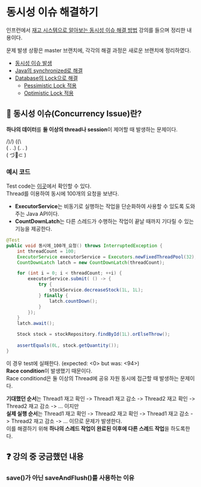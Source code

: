 # 동시성 이슈 해결하기

인프런에서 [재고 시스템으로 알아보는 동시성 이슈 해결 방법](https://www.inflearn.com/course/%EB%8F%99%EC%8B%9C%EC%84%B1%EC%9D%B4%EC%8A%88-%EC%9E%AC%EA%B3%A0%EC%8B%9C%EC%8A%A4%ED%85%9C/dashboard) 강의를 들으며 정리한 내용이다. <br/>

문제 발생 상황은 master 브랜치에, 각각의 해결 과정은 새로운 브랜치에 정리하였다.
- [동시성 이슈 발생](https://github.com/develop-hani/Stock_concurrency_issue/tree/master)
- [Java의 synchronized로 해결](https://github.com/develop-hani/Stock_concurrency_issue/tree/synchronized)
- [Database의 Lock으로 해결](https://github.com/develop-hani/Stock_concurrency_issue/tree/database)
  - [Pessimistic Lock 적용](https://github.com/develop-hani/Stock_concurrency_issue/tree/8da6ce7917b0d3d160c7ceb972382061a2cd87ca)
  - [Optimistic Lock 적용](https://github.com/develop-hani/Stock_concurrency_issue/tree/02032b206d009104a6646ee3332be401a82cf25a)

## 🤝 동시성 이슈(Concurrency Issue)란?

**하나의 데이터**를 **둘 이상의 thread나 session**이 제어할 때 발생하는 문제이다. <br/>

/)/) (\(\ <br/>
( . .) (. . ) <br/>
( づ🍫⊂ ) <br/>

### 예시 코드
Test code는 [이곳](https://github.com/develop-hani/Stock_concurrency_issue/blob/master/src/test/java/com/practice/stock/service/StockServiceTest.java)에서 확인할 수 있다. <br/>
Thread를 이용하여 동시에 100개의 요청을 보낸다.  <br/>
- **ExecutorService**는 비동기로 실행하는 작업을 단순화하여 사용할 수 있도록 도와주는 Java API이다.
- **CountDownLatch**는 다른 스레드가 수행하는 작업이 끝날 때까지 기다릴 수 있는 기능을 제공한다.

```java
@Test
public void 동시에_100개_요청() throws InterruptedException {
    int threadCount = 100;
    ExecutorService executorService = Executors.newFixedThreadPool(32);
    CountDownLatch latch = new CountDownLatch(threadCount);

    for (int i = 0; i < threadCount; ++i) {
        executorService.submit( () -> {
            try {
                stockService.decreaseStock(1L, 1L);
            } finally {
                latch.countDown();
            }
        });
    }
    latch.await();

    Stock stock = stockRepository.findById(1L).orElseThrow();
        
    assertEquals(0L, stock.getQuantity());
}
```

이 경우  test에 실패한다. (expected: <0> but was: <94>) <br/>
**Race condition**이 발생했기 때문이다.  <br/>
Race conditiond은 둘 이상의 Thread에 공유 자원 동시에 접근할 때 발생하는 문제이다.  <br/>

**기대했던 순서**는 Thread1 재고 확인 -> Thread1 재고 감소 -> Thread2 재고 확인 -> Thread2 재고 감소 -> ... 이지만 <br/>
**실제 실행 순서**는 Thread1 재고 확인 -> Thread2 재고 확인 -> Thread1 재고 감소 -> Thread2 재고 감소 -> ... 이므로 문제가 발생한다. <br/>
이를 해결하기 위해 **하나의 스레드 작업이 완료된 이후에 다른 스레드 작업**을 하도록한다.

## ❓ 강의 중 궁금했던 내용
### save()가 아닌 saveAndFlush()를 사용하는 이유